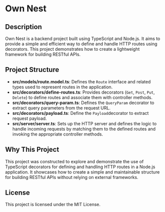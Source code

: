 # Own Nest

## Description

Own Nest is a backend project built using TypeScript and Node.js. It aims to provide a simple and efficient way to define and handle HTTP routes using decorators. This project demonstrates how to create a lightweight framework for building RESTful APIs.

## Project Structure

- **src/models/route.model.ts**: Defines the `Route` interface and related types used to represent routes in the application.
- **src/decorators/define-routes.ts**: Provides decorators (`Get`, `Post`, `Put`, `Delete`) to define routes and associate them with controller methods.
- **src/decorators/query-param.ts**: Defines the `QueryParam` decorator to extract query parameters from the request URL.
- **src/decorators/payload.ts**: Define the `Payload`decorator to extract request payload.
- **src/server/server.ts**: Sets up the HTTP server and defines the logic to handle incoming requests by matching them to the defined routes and invoking the appropriate controller methods.

## Why This Project

This project was constructed to explore and demonstrate the use of TypeScript decorators for defining and handling HTTP routes in a Node.js application. It showcases how to create a simple and maintainable structure for building RESTful APIs without relying on external frameworks.

## License

This project is licensed under the MIT License.